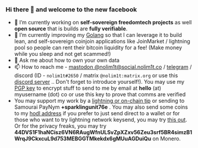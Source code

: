 ### Hi there 👋 and welcome to the new facebook

- 🔭 I’m currently working on **self-sovereign freedomtech projects** as well **open source** that is builds are **fully verifiable**.
- 🌱 I’m currently improving my [Golang](https://gitlab.com/nolim1t/golang-httpd-test) so that I can leverage it to build lean, and self-sovereign coinjoin applications like JoinMarket / lightning pool so people can rent their bitcoin liquidity for a fee! (Make money while you sleep and not get scammed!)
- 💬 Ask me about how to own your own data
- 📫 How to reach me - [mastodon @nolim1t@social.nolim1t.co](https://social.nolim1t.co/@nolim1t) / [telegram](https://t.me/nolim1tcoblog) / discord (ID - `nolim1t#2650` / matrix `@nolim1t:matrix.org` or use this [discord server](https://discord.gg/5E7MBGK) .. Don't forget to introduce yourself!). You may use my [PGP key](https://nolim1t.co/key/pgpkey.asc.txt) to encrypt stuff to send to me by email at **hello** (at) myusername (dot) co or use this key to prove that comms are verified
- You may support my work by a [lightning or on-chain tip](https://nolim1t.co/tips/) or sending to Samourai PayNym **+sparklingunit76e** . You may also send some coins to my [hodl address](https://blockchair.com/bitcoin/address/bc1qfu03xlgmezynuw2dwsvl6wagaw8ata9s9s3elfst2f36dtj23shql2vdsy) if you prefer to just send direct to a wallet or for those who want to try lightning network keysend, you may try [this out](https://1ml.com/node/02e64be984a252d82d71a84f0f2bb8be375207a0862e827dacb290977eca84078f). Or for the privacy freaks, you may try **44DVS1F1haNCisz6VN6RAugWfnULSvZpXZxv56Zeu3srf5BR4simzB1WrqJ9CkxcuL9d753MEBGGTMkekdx6gMUuAGDuiQu** on Monero.

<!--
**nolim1t/nolim1t** is a ✨ _special_ ✨ repository because its `README.md` (this file) appears on your GitHub profile.

Here are some ideas to get you started:

- 🔭 I’m currently working on ...
- 🌱 I’m currently learning ...
- 👯 I’m looking to collaborate on ...
- 🤔 I’m looking for help with ...
- 💬 Ask me about ...
- 📫 How to reach me: ...
- 😄 Pronouns: ...
- ⚡ Fun fact: ...
-->

